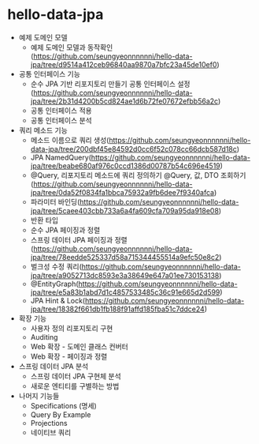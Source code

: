 # hello-data-jpa



- 예제 도메인 모델
  - 예제 도메인 모델과 동작확인(https://github.com/seungyeonnnnnni/hello-data-jpa/tree/d9514a412ceb96840aa9870a7bfc23a45de10ef0)
- 공통 인터페이스 기능
  - 순수 JPA 기반 리포지토리 만들기 공통 인터페이스 설정(https://github.com/seungyeonnnnnni/hello-data-jpa/tree/2b31d4200b5cd824ae1d6b72fe07672efbb56a2c)
  - 공통 인터페이스 적용
  - 공통 인터페이스 분석
- 쿼리 메소드 기능
  - 메소드 이름으로 쿼리 생성(https://github.com/seungyeonnnnnni/hello-data-jpa/tree/200dbf45e84592d0cc6f52c078cc66dcb587d18c)
  - JPA NamedQuery(https://github.com/seungyeonnnnnni/hello-data-jpa/tree/beabe680af976c0ccd1386d00787b54c696e4519)
  - @Query, 리포지토리 메소드에 쿼리 정의하기 @Query, 값, DTO 조회하기(https://github.com/seungyeonnnnnni/hello-data-jpa/tree/0da52f0834fa1bbca75932a9fb6dee7f9340afca)
  - 파라미터 바인딩(https://github.com/seungyeonnnnnni/hello-data-jpa/tree/5caee403cbb733a6a4fa609cfa709a95da918e08)
  - 반환 타입
  - 순수 JPA 페이징과 정렬
  - 스프링 데이터 JPA 페이징과 정렬(https://github.com/seungyeonnnnnni/hello-data-jpa/tree/78eedde525337d58a715344455514a9efc50e8c2)
  - 벌크성 수정 쿼리(https://github.com/seungyeonnnnnni/hello-data-jpa/tree/a9052713dc8593e3a38649e647a01ee730153138)
  - @EntityGraph(https://github.com/seungyeonnnnnni/hello-data-jpa/tree/e5a83b1abd7d1c4857533485c36c91e665d2d599)
  - JPA Hint & Lock(https://github.com/seungyeonnnnnni/hello-data-jpa/tree/18382f661db1fb188f91affd185fba51c7ddce24)
- 확장 기능
  - 사용자 정의 리포지토리 구현
  - Auditing
  - Web 확장 - 도메인 클래스 컨버터 
  - Web 확장 - 페이징과 정렬
- 스프링 데이터 JPA 분석
  - 스프링 데이터 JPA 구현체 분석 
  - 새로운 엔티티를 구별하는 방법
- 나머지 기능들 
  - Specifications (명세) 
  - Query By Example 
  - Projections
  - 네이티브 쿼리
